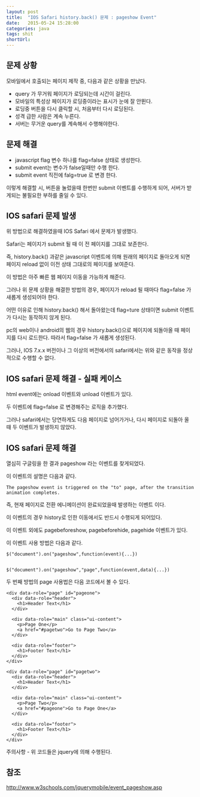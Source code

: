 ```yaml
---
layout: post
title:  "IOS Safari history.back() 문제 : pageshow Event"
date:   2015-05-24 15:28:00
categories: java
tags: shit
shortUrl: 
---
```



문제 상황
---------------- 

모바일에서 호출되는 페이지 제작 중, 다음과 같은 상황을 만났다.

* query 가 무거워 페이지가 로딩되는데 시간이 걸린다.
* 모바일의 특성상 페이지가 로딩중이라는 표시가 눈에 잘 안뛴다.
* 로딩중 버튼을 다시 클릭할 시, 처음부터 다시 로딩된다.
* 성격 급한 사람은 계속 누른다.
* 서버는 무거운 query를 계속해서 수행해야한다.

문제 해결
---------------- 

* javascript flag 변수 하나를 flag=false 상태로 생성한다.
* submit event는 변수가 false일때만 수행 한다.
* submit event 직전에 falg=true 로 변경 한다.


이렇게 해결할 시, 버튼을 눌렀을때 한번만 submit 이벤트를 수행하게 되어, 서버가 받게되는 불필요한 부하를 줄일 수 있다.

IOS safari 문제 발생
---------------- 

위 방법으로 해결하였을때 IOS Safari 에서 문제가 발생했다.

Safari는 페이지가 submit 될 때 이 전 페이지를 그대로 보존한다.

즉, history.back() 과같은 javascript 이벤트에 의해 원래의 페이지로 돌아오게 되면 페이지 reload 없이 이전 상태 그대로의 페이지를 보여준다.

이 방법은 아주 빠른 웹 페이지 이동을 가능하게 해준다.

그러나 위 문제 상황을 해결한 방법의 경우, 페이지가 reload 될 때마다 flag=false 가 새롭게 생성되어야 한다.

어떤 이유로 인해 history.back() 해서 돌아왔는데 flag=ture 상태이면 submit 이벤트가 다시는 동작하지 않게 된다.

pc의 web이나 android의 웹의 경우 history.back()으로 페이지에 되돌아올 때 페이지를 다시 로드한다. 따라서 flag=false 가 새롭게 생성된다.

그러나, IOS 7.x.x 버전이나 그 이상의 버전에서의 safari에서는 위와 같은 동작을 정상적으로 수행할 수 없다.

IOS safari 문제 해결 - 실패 케이스
---------------- 

html event에는 onload 이벤트와 unload 이벤트가 있다.

두 이벤트에 flag=false 로 변경해주는 로직을 추가했다.

그러나 safari에서는 당연하게도 다음 페이지로 넘어가거나, 다시 페이지로 되돌아 올 때 두 이벤트가 발생하지 않았다.


IOS safari 문제 해결 
---------------- 

열심히 구글링을 한 결과 pageshow 라는 이벤트를 찾게되었다.

이 이벤트의 설명은 다음과 같다.

	The pageshow event is triggered on the "to" page, after the transition animation completes.

즉, 현재 페이지로 전환 에니메이션이 완료되었을때 발생하는 이벤트 이다.

이 이벤트의 경우 history로 인한 이동에서도 반드시 수행되게 되어있다.

이 이벤트 외에도 pagebeforeshow, pagebeforehide, pagehide 이벤트가 있다.

이 이벤트 사용 방법은 다음과 같다.

	$("document").on("pageshow",function(event){...})
	
	
	$("document").on("pageshow","page",function(event,data){...})
	

두 번째 방법의 page 사용법은 다음 코드에서 볼 수 있다.

	<div data-role="page" id="pageone">
	  <div data-role="header">
		<h1>Header Text</h1>
	  </div>

	  <div data-role="main" class="ui-content"> 
		<p>Page One</p>
		<a href="#pagetwo">Go to Page Two</a>
	  </div>

	  <div data-role="footer">
		<h1>Footer Text</h1>
	  </div>
	</div> 

	<div data-role="page" id="pagetwo">
	  <div data-role="header">
		<h1>Header Text</h1>
	  </div>

	  <div data-role="main" class="ui-content">
		<p>Page Two</p>
		<a href="#pageone">Go to Page One</a>
	  </div>

	  <div data-role="footer">
		<h1>Footer Text</h1>
	  </div>
	</div> 
	

주의사항 - 위 코드들은 jquery에 의해 수행된다.


참조
---------------- 
<http://www.w3schools.com/jquerymobile/event_pageshow.asp>